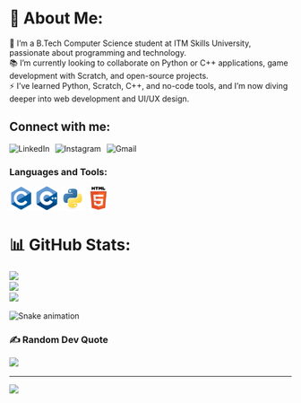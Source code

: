 # 💫 About Me:
🔭 I’m a B.Tech Computer Science student at ITM Skills University, passionate about programming and technology.  
📚 I’m currently looking to collaborate on Python or C++ applications, game development with Scratch, and open-source projects.  
⚡ I’ve learned Python, Scratch, C++, and no-code tools, and I’m now diving deeper into web development and UI/UX design.

<h2 align="left">Connect with me:</h2>
<div style="display: flex; align-items: center; gap: 10px;">
  <a href="https://linkedin.com/in/rayan-rawat-22bb40315" target="_blank" style="all: unset; display: inline-block;">
    <img src="https://raw.githubusercontent.com/rahuldkjain/github-profile-readme-generator/master/src/images/icons/Social/linked-in-alt.svg" alt="LinkedIn" height="30" width="40" />
  </a>
  <a href="https://instagram.com/rayan.22._" target="_blank" style="all: unset; display: inline-block;">
    <img src="https://raw.githubusercontent.com/rahuldkjain/github-profile-readme-generator/master/src/images/icons/Social/instagram.svg" alt="Instagram" height="30" width="40" />
  </a>
  <a href="mailto:rayanrawat26@gmail.com" target="_blank" style="all: unset; display: inline-block;">
    <img src="https://raw.githubusercontent.com/maurodesouza/profile-readme-generator/master/src/assets/icons/social/gmail/default.svg" alt="Gmail" height="30" width="40" />
  </a>
</div>

<h3 align="left">Languages and Tools:</h3>
<p>
  <a target="_blank" href="https://raw.githubusercontent.com/devicons/devicon/master/icons/c/c-original.svg" style="display: inline-block;">
    <img src="https://raw.githubusercontent.com/devicons/devicon/master/icons/c/c-original.svg" alt="C" width="42" height="42" />
  </a>
  <a target="_blank" href="https://raw.githubusercontent.com/devicons/devicon/master/icons/cplusplus/cplusplus-original.svg" style="display: inline-block;">
    <img src="https://raw.githubusercontent.com/devicons/devicon/master/icons/cplusplus/cplusplus-original.svg" alt="C++" width="42" height="42" />
  </a>
  <a target="_blank" href="https://raw.githubusercontent.com/devicons/devicon/master/icons/python/python-original.svg" style="display: inline-block;">
    <img src="https://raw.githubusercontent.com/devicons/devicon/master/icons/python/python-original.svg" alt="Python" width="42" height="42" />
  </a>
  <a target="_blank" href="https://raw.githubusercontent.com/devicons/devicon/master/icons/html5/html5-original-wordmark.svg" style="display: inline-block;">
    <img src="https://raw.githubusercontent.com/devicons/devicon/master/icons/html5/html5-original-wordmark.svg" alt="HTML5" width="42" height="42" />
  </a>
</p>

# 📊 GitHub Stats:
![](https://github-readme-stats.vercel.app/api?username=Rayan-17&theme=dark&hide_border=false&include_all_commits=true&count_private=true)<br/>
![](https://github-readme-streak-stats.herokuapp.com/?user=Rayan-17&theme=dark&hide_border=false)<br/>
![](https://github-readme-stats.vercel.app/api/top-langs/?username=Rayan-17&theme=dark&hide_border=false&include_all_commits=true&count_private=true&layout=compact)

<img src="https://raw.githubusercontent.com/Rayan-17/Rayan-17/output/snake.svg" alt="Snake animation" />

### ✍ Random Dev Quote
![](https://quotes-github-readme.vercel.app/api?type=vetical&theme=radical)

---
[![](https://visitcount.itsvg.in/api?id=Rayan-17&icon=5&color=4)](https://visitcount.itsvg.in)
